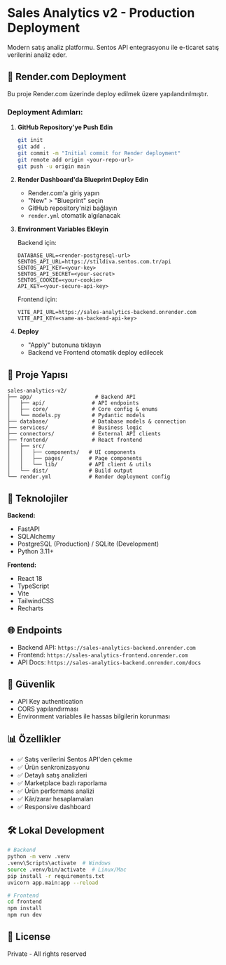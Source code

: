 # Sales Analytics v2 - Production Deployment

Modern satış analiz platformu. Sentos API entegrasyonu ile e-ticaret satış verilerini analiz eder.

## 🚀 Render.com Deployment

Bu proje Render.com üzerinde deploy edilmek üzere yapılandırılmıştır.

### Deployment Adımları:

1. **GitHub Repository'ye Push Edin**
   ```bash
   git init
   git add .
   git commit -m "Initial commit for Render deployment"
   git remote add origin <your-repo-url>
   git push -u origin main
   ```

2. **Render Dashboard'da Blueprint Deploy Edin**
   - Render.com'a giriş yapın
   - "New" > "Blueprint" seçin
   - GitHub repository'nizi bağlayın
   - `render.yml` otomatik algılanacak

3. **Environment Variables Ekleyin**
   
   Backend için:
   ```
   DATABASE_URL=<render-postgresql-url>
   SENTOS_API_URL=https://stildiva.sentos.com.tr/api
   SENTOS_API_KEY=<your-key>
   SENTOS_API_SECRET=<your-secret>
   SENTOS_COOKIE=<your-cookie>
   API_KEY=<your-secure-api-key>
   ```

   Frontend için:
   ```
   VITE_API_URL=https://sales-analytics-backend.onrender.com
   VITE_API_KEY=<same-as-backend-api-key>
   ```

4. **Deploy**
   - "Apply" butonuna tıklayın
   - Backend ve Frontend otomatik deploy edilecek

## 📁 Proje Yapısı

```
sales-analytics-v2/
├── app/                    # Backend API
│   ├── api/               # API endpoints
│   ├── core/              # Core config & enums
│   └── models.py          # Pydantic models
├── database/              # Database models & connection
├── services/              # Business logic
├── connectors/            # External API clients
├── frontend/              # React frontend
│   ├── src/
│   │   ├── components/   # UI components
│   │   ├── pages/        # Page components
│   │   └── lib/          # API client & utils
│   └── dist/             # Build output
└── render.yml            # Render deployment config
```

## 🔧 Teknolojiler

**Backend:**
- FastAPI
- SQLAlchemy
- PostgreSQL (Production) / SQLite (Development)
- Python 3.11+

**Frontend:**
- React 18
- TypeScript
- Vite
- TailwindCSS
- Recharts

## 🌐 Endpoints

- Backend API: `https://sales-analytics-backend.onrender.com`
- Frontend: `https://sales-analytics-frontend.onrender.com`
- API Docs: `https://sales-analytics-backend.onrender.com/docs`

## 🔐 Güvenlik

- API Key authentication
- CORS yapılandırması
- Environment variables ile hassas bilgilerin korunması

## 📊 Özellikler

- ✅ Satış verilerini Sentos API'den çekme
- ✅ Ürün senkronizasyonu
- ✅ Detaylı satış analizleri
- ✅ Marketplace bazlı raporlama
- ✅ Ürün performans analizi
- ✅ Kâr/zarar hesaplamaları
- ✅ Responsive dashboard

## 🛠️ Lokal Development

```bash
# Backend
python -m venv .venv
.venv\Scripts\activate  # Windows
source .venv/bin/activate  # Linux/Mac
pip install -r requirements.txt
uvicorn app.main:app --reload

# Frontend
cd frontend
npm install
npm run dev
```

## 📝 License

Private - All rights reserved
